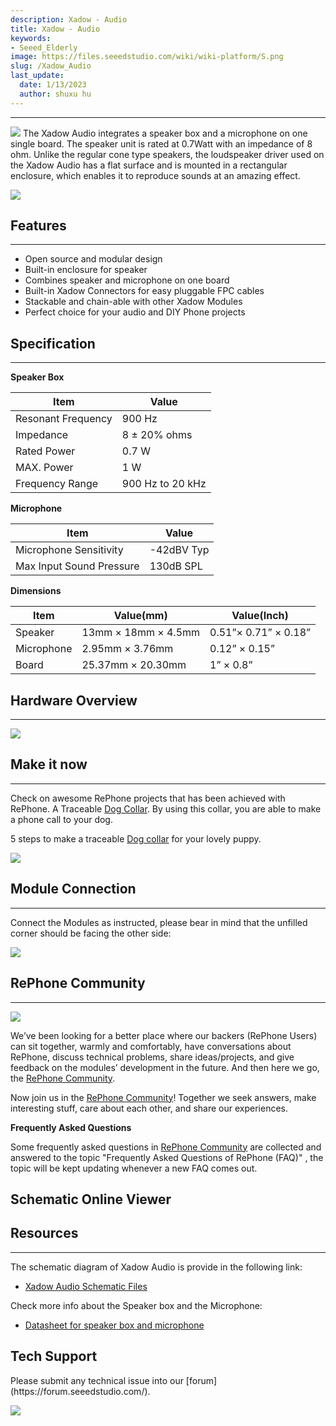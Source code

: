 ```yaml
---
description: Xadow - Audio
title: Xadow - Audio
keywords:
- Seeed_Elderly
image: https://files.seeedstudio.com/wiki/wiki-platform/S.png
slug: /Xadow_Audio
last_update:
  date: 1/13/2023
  author: shuxu hu
---
```


---
![](https://files.seeedstudio.com/wiki/Xadow_Audio/images/Xadow_Audio.JPG)
The Xadow Audio integrates a speaker box and a microphone on one single board. The speaker unit is rated at 0.7Watt with an impedance of 8 ohm. Unlike the regular cone type speakers, the loudspeaker driver used on the Xadow Audio has a flat surface and is mounted in a rectangular enclosure, which enables it to reproduce sounds at an amazing effect.

[![](https://files.seeedstudio.com/wiki/Xadow_Audio/images/300px-Get_One_Now_Banner.png)](https://www.seeedstudio.com/Xadow-Audio-p-2554.html)

## Features
---
- Open source and modular design
- Built-in enclosure for speaker
- Combines speaker and microphone on one board
- Built-in Xadow Connectors for easy pluggable FPC cables
- Stackable and chain-able with other Xadow Modules
- Perfect choice for your audio and DIY Phone projects

## Specification
---
**Speaker Box**

|Item|Value|
|---|---|
|Resonant Frequency|	900 Hz|
|Impedance|	8 ± 20% ohms|
|Rated Power|	0.7 W|
|MAX. Power	|1 W|
|Frequency Range	|900 Hz to 20 kHz|

**Microphone**

|Item|Value|
|---|---|
|Microphone Sensitivity	|-42dBV Typ|
|Max Input Sound Pressure	|130dB SPL|

**Dimensions**

|Item|Value(mm)|Value(Inch)|
|---|---|---|
|Speaker	|13mm × 18mm × 4.5mm | 0.51”× 0.71” × 0.18”|
|Microphone	|2.95mm × 3.76mm | 0.12” × 0.15”|
|Board	|25.37mm × 20.30mm | 1” × 0.8”|


## Hardware Overview
---
![](https://files.seeedstudio.com/wiki/Xadow_Audio/images/Xadow_Audio.png)

## Make it now
---
Check on awesome RePhone projects that has been achieved with RePhone.
A Traceable [Dog Collar](https://community.seeedstudio.com/RePhone-Traceable-Dog-Collar-p-425.html). By using this collar, you are able to make a phone call to your dog.

5 steps to make a traceable [Dog collar](https://community.seeedstudio.com/RePhone-Traceable-Dog-Collar-p-425.html) for your lovely puppy.

[![](https://files.seeedstudio.com/wiki/Xadow_Audio/images/450px-Dog_Collar.png.jpeg)](https://community.seeedstudio.com/RePhone-Traceable-Dog-Collar-p-425.html)

## Module Connection
---
Connect the Modules as instructed, please bear in mind that the unfilled corner should be facing the other side:

![](https://files.seeedstudio.com/wiki/Xadow_Audio/images/Xadow_Audio_connection.png)

## RePhone Community
---
[![](https://files.seeedstudio.com/wiki/Xadow_Audio/images/300px-RePhone_Community-2.png)](https://community.seeedstudio.com/discover.html?t=RePhone)

We’ve been looking for a better place where our backers (RePhone Users) can sit together, warmly and comfortably, have conversations about RePhone, discuss technical problems, share ideas/projects, and give feedback on the modules’ development in the future. And then here we go, the [RePhone Community](https://community.seeedstudio.com/discover.html?t=RePhone).

Now join us in the [RePhone Community](https://community.seeedstudio.com/discover.html?t=RePhone)! Together we seek answers, make interesting stuff, care about each other, and share our experiences.

**Frequently Asked Questions**

Some frequently asked questions in [RePhone Community](https://community.seeedstudio.com/discover.html?t=RePhone) are collected and answered to the topic "Frequently Asked Questions of RePhone (FAQ)" , the topic will be kept updating whenever a new FAQ comes out.


## Schematic Online Viewer

<div className="altium-ecad-viewer" data-project-src="https://files.seeedstudio.com/wiki/Xadow_Audio/resources/202000723_PCBA%3BXadow%20Audio%20v1.0_schemic%20file.zip" style={{borderRadius: '0px 0px 4px 4px', height: 500, borderStyle: 'solid', borderWidth: 1, borderColor: 'rgb(241, 241, 241)', overflow: 'hidden', maxWidth: 1280, maxHeight: 700, boxSizing: 'border-box'}}>
</div>



## Resources
---
The schematic diagram of Xadow Audio is provide in the following link:

- [Xadow Audio Schematic Files](https://files.seeedstudio.com/wiki/Xadow_Audio/resources/202000723_PCBA%3BXadow%20Audio%20v1.0_schemic%20file.zip)

Check more info about the Speaker box and the Microphone:

- [Datasheet for speaker box and microphone](https://files.seeedstudio.com/wiki/Xadow_Audio/res/SpeakerAndMicrophone.rar)

## Tech Support
<div>
  Please submit any technical issue into our [forum](https://forum.seeedstudio.com/). <br /><p style={{textAlign: 'center'}}><a href="https://www.seeedstudio.com/act-4.html?utm_source=wiki&utm_medium=wikibanner&utm_campaign=newproducts" target="_blank"><img src="https://files.seeedstudio.com/wiki/Wiki_Banner/new_product.jpg" /></a></p>
</div>
